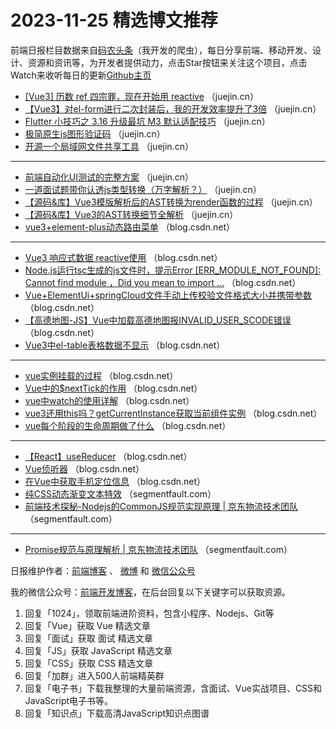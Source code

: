 # 2023-11-25 精选博文推荐

前端日报栏目数据来自[码农头条](http://toutiao.qdkfweb.cn/)（我开发的爬虫），每日分享前端、移动开发、设计、资源和资讯等，为开发者提供动力，点击Star按钮来关注这个项目，点击Watch来收听每日的更新[Github主页](https://github.com/kujian/frontendDaily)
* [[Vue3] 历数 ref 四宗罪，现在开始用 reactive](https://juejin.cn/post/7304537142122070066) （juejin.cn）
* [【Vue3】对el-form进行二次封装后，我的开发效率提升了3倍](https://juejin.cn/post/7303792111719464986) （juejin.cn）
* [Flutter 小技巧之 3.16 升级最坑 M3 默认适配技巧](https://juejin.cn/post/7304537109850472499) （juejin.cn）
* [极简原生js图形验证码](https://juejin.cn/post/7304182005285830693) （juejin.cn）
* [开源一个局域网文件共享工具](https://juejin.cn/post/7304268951298392114) （juejin.cn）

***
* [前端自动化UI测试的完整方案](https://juejin.cn/post/7303789262989017099) （juejin.cn）
* [一道面试题带你认透js类型转换（万字解析？）](https://juejin.cn/post/7304183129895780352) （juejin.cn）
* [【源码&amp;库】Vue3模版解析后的AST转换为render函数的过程](https://juejin.cn/post/7304540675667984395) （juejin.cn）
* [【源码&amp;库】Vue3的AST转换细节全解析](https://juejin.cn/post/7304269145083904054) （juejin.cn）
* [vue3+element-plus动态路由菜单](https://blog.csdn.net/qq_39196447/article/details/134598123) （blog.csdn.net）

***
* [Vue3 响应式数据 reactive使用](https://blog.csdn.net/xiaowude_boke/article/details/134586052) （blog.csdn.net）
* [Node.js运行tsc生成的js文件时，提示Error [ERR_MODULE_NOT_FOUND]: Cannot find module ，Did you mean to import &#8230;](https://blog.csdn.net/qq_43478653/article/details/134598881) （blog.csdn.net）
* [Vue+ElementUi+springCloud文件手动上传校验文件格式大小并携带参数](https://blog.csdn.net/weixin_60457220/article/details/134594955) （blog.csdn.net）
* [【高德地图-JS】Vue中加载高德地图报INVALID_USER_SCODE错误](https://blog.csdn.net/m0_58960403/article/details/134592254) （blog.csdn.net）
* [Vue3中el-table表格数据不显示](https://blog.csdn.net/m0_74801194/article/details/134522912) （blog.csdn.net）

***
* [vue实例挂载的过程](https://blog.csdn.net/2302_76329106/article/details/134555182) （blog.csdn.net）
* [Vue中的$nextTick的作用](https://blog.csdn.net/weixin_59525879/article/details/134584698) （blog.csdn.net）
* [vue中watch的使用详解](https://blog.csdn.net/qq_51846847/article/details/134581544) （blog.csdn.net）
* [vue3还用this吗？getCurrentInstance获取当前组件实例](https://blog.csdn.net/ForForever9/article/details/134596655) （blog.csdn.net）
* [vue每个阶段的生命周期做了什么](https://blog.csdn.net/m0_73481765/article/details/134572655) （blog.csdn.net）

***
* [【React】useReducer](https://blog.csdn.net/XiugongHao/article/details/134607430) （blog.csdn.net）
* [Vue侦听器](https://blog.csdn.net/seacean2000/article/details/134586798) （blog.csdn.net）
* [在Vue中获取手机定位信息](https://blog.csdn.net/weixin_45207948/article/details/134596867) （blog.csdn.net）
* [纯CSS动态渐变文本特效](https://segmentfault.com/a/1190000044416373) （segmentfault.com）
* [前端技术探秘-Nodejs的CommonJS规范实现原理 | 京东物流技术团队](https://segmentfault.com/a/1190000044416412) （segmentfault.com）

***
* [Promise规范与原理解析 | 京东物流技术团队](https://segmentfault.com/a/1190000044416389) （segmentfault.com）

日报维护作者：[前端博客](https://qdkfweb.cn/) 、 [微博](http://weibo.com/kujian) 和 [微信公众号](https://open.weixin.qq.com/qr/code?username=caibaojian_com)

我的微信公众号：[前端开发博客](https://open.weixin.qq.com/qr/code?username=caibaojian_com)，在后台回复以下关键字可以获取资源。

1. 回复「1024」，领取前端进阶资料，包含小程序、Nodejs、Git等
2. 回复「Vue」获取 Vue 精选文章
3. 回复「面试」获取 面试 精选文章
4. 回复「JS」获取 JavaScript 精选文章
5. 回复「CSS」获取 CSS 精选文章
6. 回复「加群」进入500人前端精英群
7. 回复「电子书」下载我整理的大量前端资源，含面试、Vue实战项目、CSS和JavaScript电子书等。
8. 回复「知识点」下载高清JavaScript知识点图谱